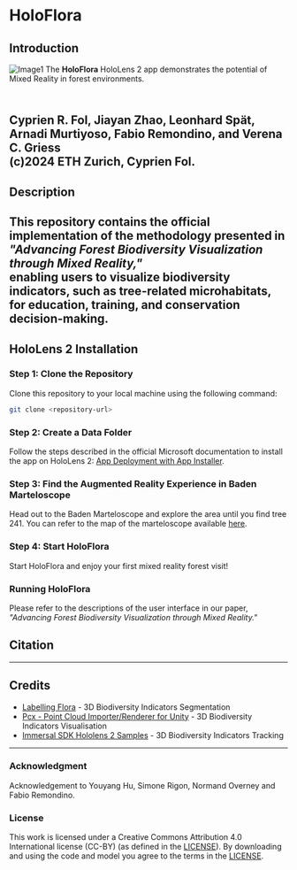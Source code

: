# HoloFlora
## Introduction
![Image1](Images/img1.png)
The **HoloFlora** HoloLens 2 app demonstrates the potential of Mixed Reality in forest environments.

<br>Cyprien R. Fol, Jiayan Zhao, Leonhard Spät, Arnadi Murtiyoso, Fabio Remondino, and Verena C. Griess
<br>(c)2024 ETH Zurich, Cyprien Fol.
---
## Description
This repository contains the official implementation of the methodology presented in *"Advancing Forest Biodiversity Visualization through Mixed Reality,"*
<br>enabling users to visualize biodiversity indicators, such as tree-related microhabitats, for education, training, and conservation decision-making.
---
## HoloLens 2 Installation
### Step 1: Clone the Repository
Clone this repository to your local machine using the following command:

```bash
git clone <repository-url>
```

### Step 2: Create a Data Folder
Follow the steps described in the official Microsoft documentation to install the app on HoloLens 2: [App Deployment with App Installer](https://learn.microsoft.com/en-us/hololens/app-deploy-app-installer).

### Step 3: Find the Augmented Reality Experience in Baden Marteloscope
Head out to the Baden Marteloscope and explore the area until you find tree 241. You can refer to the map of the marteloscope available [here](http://iplus.efi.int/uploads/CH_InfoSheet_Baden_en.pdf).

### Step 4: Start HoloFlora
Start HoloFlora and enjoy your first mixed reality forest visit!

### Running HoloFlora
Please refer to the descriptions of the user interface in our paper, *"Advancing Forest Biodiversity Visualization through Mixed Reality."*


## Citation

---

## Credits
- [Labelling Flora](https://github.com/cyprienfol/LabellingFlora) - 3D Biodiversity Indicators Segmentation
- [Pcx - Point Cloud Importer/Renderer for Unity](https://github.com/keijiro/Pcx) - 3D Biodiversity Indicators Visualisation
- [Immersal SDK Hololens 2 Samples](https://github.com/immersal/immersal-sdk-hololens2-samples/) - 3D Biodiversity Indicators Tracking
---  

### Acknowledgment
Acknowledgement to Youyang Hu, Simone Rigon, Normand Overney and Fabio Remondino.

### License
This work is licensed under a Creative Commons Attribution 4.0 International license (CC-BY) (as defined in the [LICENSE](LICENSE.md)).
By downloading and using the code and model you agree to the terms in the [LICENSE](LICENSE.md).



